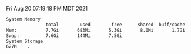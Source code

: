 Fri Aug 20 07:19:18 PM MDT 2021
```bash
System Memory
               total        used        free      shared  buff/cache   available
Mem:           7.7Gi       683Mi       5.3Gi       8.0Mi       1.7Gi       6.7Gi
Swap:          7.6Gi       144Mi       7.5Gi
System Storage
627M	.
```
```bash
